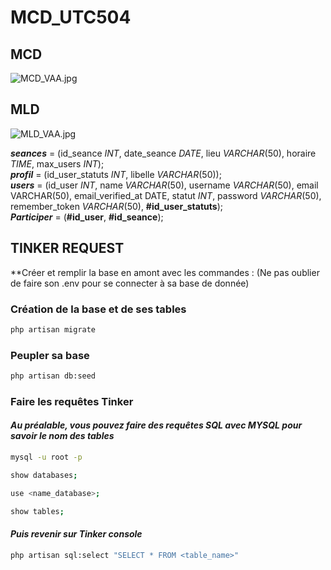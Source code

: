# MCD_UTC504
## MCD 
![MCD_VAA.jpg](..%2F..%2FMCD-MLD%2FMCD_VAA.jpg)

## MLD
![MLD_VAA.jpg](..%2F..%2FMCD-MLD%2FMLD_VAA.jpg)


**_seances_** = (id_seance *INT*, date_seance *DATE*, lieu *VARCHAR*(50), horaire *TIME*, max_users *INT*);\
**_profil_** = (id_user_statuts *INT*, libelle *VARCHAR*(50));\
**_users_** = (id_user *INT*, name *VARCHAR*(50), username *VARCHAR*(50), email VARCHAR(50), email_verified_at DATE, statut *INT*, password *VARCHAR*(50), remember_token *VARCHAR*(50), __#id_user_statuts__);\
**_Participer_** = (__#id_user__, __#id_seance__);

## TINKER REQUEST

**Créer et remplir la base en amont avec les commandes : (Ne pas oublier de faire son .env pour se connecter à sa base de donnée)

### Création de la base et de ses tables
```bash
php artisan migrate
```
### Peupler sa base
```bash
php artisan db:seed
```
### Faire les requêtes Tinker
#### *Au préalable, vous pouvez faire des requêtes SQL avec MYSQL pour savoir le nom des tables*
```bash
mysql -u root -p
```
```bash
show databases;
```
```bash
use <name_database>;
```
```bash
show tables;
```
#### *Puis revenir sur Tinker console*
```bash
php artisan sql:select "SELECT * FROM <table_name>"
```
